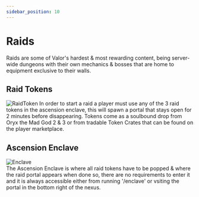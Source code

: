 ```yaml
---
sidebar_position: 10
---
```


# Raids
Raids are some of Valor's hardest & most rewarding content, being server-wide dungeons with their own mechanics & bosses that are home to equipment exclusive to their walls.

## Raid Tokens  
![RaidToken](https://i.imgur.com/odfA0qF.png)
In order to start a raid a player must use any of the 3 raid tokens in the ascension enclave, this will spawn a portal that stays open for 2 minutes before disappearing. Tokens come as a soulbound drop from Oryx the Mad God 2 & 3 or from tradable Token Crates that can be found on the player marketplace.

## Ascension Enclave  
![Enclave](https://i.imgur.com/SLBh39A.png)  
The Ascension Enclave is where all raid tokens have to be popped & where the raid portal appears when done so, there are no requirements to enter it and it is always accessible either from running '/enclave' or vsiting the portal in the bottom right of the nexus.